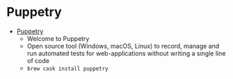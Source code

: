 # Puppetry
- [Puppetry](https://puppetry.app/)
  -  Welcome to Puppetry
  - Open source tool (Windows, macOS, Linux) to record, manage and run automated tests for web-applications without writing a single line of code
  - `brew cask install puppetry`
